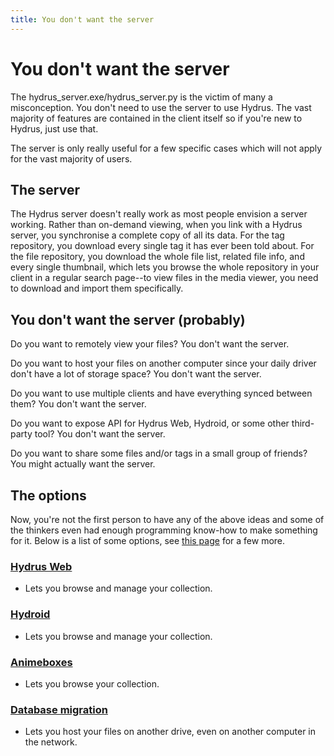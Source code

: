```yaml
---
title: You don't want the server
---
```


# You don't want the server
The hydrus_server.exe/hydrus_server.py is the victim of many a misconception. You don't need to use the server to use Hydrus. The vast majority of features are contained in the client itself so if you're new to Hydrus, just use that.

The server is only really useful for a few specific cases which will not apply for the vast majority of users.

## The server
The Hydrus server doesn't really work as most people envision a server working. Rather than on-demand viewing, when you link with a Hydrus server, you synchronise a complete copy of all its data. For the tag repository, you download every single tag it has ever been told about. For the file repository, you download the whole file list, related file info, and every single thumbnail, which lets you browse the whole repository in your client in a regular search page--to view files in the media viewer, you need to download and import them specifically.

## You don't want the server (probably)
Do you want to remotely view your files? You don't want the server.

Do you want to host your files on another computer since your daily driver don't have a lot of storage space? You don't want the server.

Do you want to use multiple clients and have everything synced between them? You don't want the server.

Do you want to expose API for Hydrus Web, Hydroid, or some other third-party tool? You don't want the server.

Do you want to share some files and/or tags in a small group of friends? You might actually want the server.

## The options
Now, you're not the first person to have any of the above ideas and some of the thinkers even had enough programming know-how to make something for it. Below is a list of some options, see [this page](client_api.md) for a few more.

### [Hydrus Web](https://github.com/floogulinc/hydrus-web)
 - Lets you browse and manage your collection.

### [Hydroid](https://github.com/thatfuckingbird/hydroid)
 - Lets you browse and manage your collection.

### [Animeboxes](https://www.animebox.es/)
 - Lets you browse your collection.

### [Database migration](https://hydrusnetwork.github.io/hydrus/help/database_migration.html)
 - Lets you host your files on another drive, even on another computer in the network.
